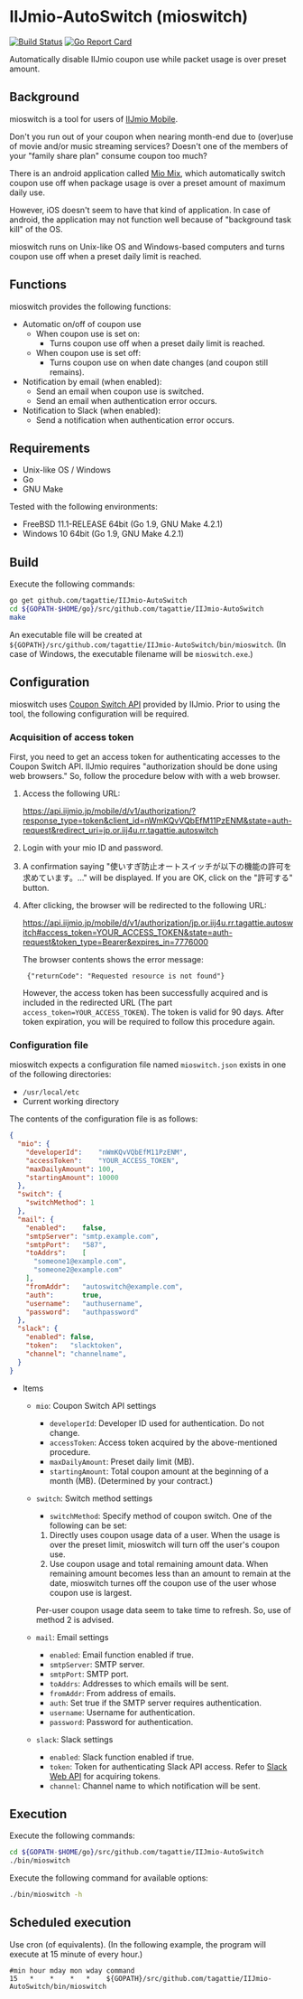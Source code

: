# IIJmio-AutoSwitch (mioswitch)
[![Build Status](https://travis-ci.org/tagattie/IIJmio-AutoSwitch.svg?branch=master)](https://travis-ci.org/tagattie/IIJmio-AutoSwitch)
[![Go Report Card](https://goreportcard.com/badge/github.com/tagattie/IIJmio-AutoSwitch)](https://goreportcard.com/report/github.com/tagattie/IIJmio-AutoSwitch)

Automatically disable IIJmio coupon use while packet usage is over preset amount.

## Background
mioswitch is a tool for users of [IIJmio Mobile](https://www.iijmio.jp/).

Don't you run out of your coupon when nearing month-end due to (over)use of movie and/or music streaming services? Doesn't one of the members of your "family share plan" consume coupon too much?

There is an android application called [Mio Mix](https://play.google.com/store/apps/details?id=com.itworks.miomix), which automatically switch coupon use off when package usage is over a preset amount of maximum daily use.

However, iOS doesn't seem to have that kind of application. In case of android, the application may not function well because of "background task kill" of the OS.

mioswitch runs on Unix-like OS and Windows-based computers and turns coupon use off when a preset daily limit is reached.

## Functions
mioswitch provides the following functions:

- Automatic on/off of coupon use
  - When coupon use is set on:
    - Turns coupon use off when a preset daily limit is reached.
  - When coupon use is set off:
    - Turns coupon use on when date changes (and coupon still remains).
- Notification by email (when enabled):
  - Send an email when coupon use is switched.
  - Send an email when authentication error occurs.
- Notification to Slack (when enabled):
  - Send a notification when authentication error occurs.

## Requirements
- Unix-like OS / Windows
- Go
- GNU Make

Tested with the following environments:

- FreeBSD 11.1-RELEASE 64bit (Go 1.9, GNU Make 4.2.1)
- Windows 10 64bit (Go 1.9, GNU Make 4.2.1)

## Build
Execute the following commands:

```sh
go get github.com/tagattie/IIJmio-AutoSwitch
cd ${GOPATH-$HOME/go}/src/github.com/tagattie/IIJmio-AutoSwitch
make
```

An executable file will be created at `${GOPATH}/src/github.com/tagattie/IIJmio-AutoSwitch/bin/mioswitch`. (In case of Windows, the executable filename will be `mioswitch.exe`.)

## Configuration
mioswitch uses [Coupon Switch API](https://www.iijmio.jp/hdd/coupon/mioponapi.jsp) provided by IIJmio. Prior to using the tool, the following configuration will be required.

### Acquisition of access token
First, you need to get an access token for authenticating accesses to the Coupon Switch API. IIJmio requires "authorization should be done using web browsers." So, follow the procedure below with with a web browser.

1. Access the following URL:

    <https://api.iijmio.jp/mobile/d/v1/authorization/?response_type=token&client_id=nWmKQvVQbEfM11PzENM&state=auth-request&redirect_uri=jp.or.iij4u.rr.tagattie.autoswitch>

1. Login with your mio ID and password.
1. A confirmation saying "使いすぎ防止オートスイッチが以下の機能の許可を求めています。..." will be displayed. If you are OK, click on the "許可する" button.
1. After clicking, the browser will be redirected to the following URL:

    <https://api.iijmio.jp/mobile/d/v1/authorization/jp.or.iij4u.rr.tagattie.autoswitch#access_token=YOUR_ACCESS_TOKEN&state=auth-request&token_type=Bearer&expires_in=7776000>

    The browser contents shows the error message:

        {"returnCode": "Requested resource is not found"}

    However, the access token has been successfully acquired and is included in the redirected URL (The part `access_token=YOUR_ACCESS_TOKEN`). The token is valid for 90 days. After token expiration, you will be required to follow this procedure again.

### Configuration file
mioswitch expects a configuration file named `mioswitch.json` exists in one of the following directories:

- `/usr/local/etc`
- Current working directory

The contents of the configuration file is as follows:

```json:mioswitch.json
{
  "mio": {
    "developerId":    "nWmKQvVQbEfM11PzENM",
    "accessToken":    "YOUR_ACCESS_TOKEN",
    "maxDailyAmount": 100,
    "startingAmount": 10000
  },
  "switch": {
    "switchMethod": 1
  },
  "mail": {
    "enabled":    false,
    "smtpServer": "smtp.example.com",
    "smtpPort":   "587",
    "toAddrs":    [
      "someone1@example.com",
      "someone2@example.com"
    ],
    "fromAddr":   "autoswitch@example.com",
    "auth":       true,
    "username":   "authusername",
    "password":   "authpassword"
  },
  "slack": {
    "enabled": false,
    "token":   "slacktoken",
    "channel": "channelname",
  }
}
```

- Items
  - `mio`: Coupon Switch API settings
      - `developerId`: Developer ID used for authentication. Do not change.
      - `accessToken`: Access token acquired by the above-mentioned procedure.
      - `maxDailyAmount`: Preset daily limit (MB).
      - `startingAmount`: Total coupon amount at the beginning of a month (MB). (Determined by your contract.)
  - `switch`: Switch method settings
      - `switchMethod`: Specify method of coupon switch. One of the following can be set:
      1. Directly uses coupon usage data of a user. When the usage is over the preset limit, mioswitch will turn off the user's coupon use.
      1. Use coupon usage and total remaining amount data. When remaining amount becomes less than an amount to remain at the date, mioswitch turnes off the coupon use of the user whose coupon use is largest.
      
      Per-user coupon usage data seem to take time to refresh. So, use of method 2 is advised.
  - `mail`: Email settings
      - `enabled`: Email function enabled if true.
      - `smtpServer`: SMTP server.
      - `smtpPort`: SMTP port.
      - `toAddrs`: Addresses to which emails will be sent.
      - `fromAddr`: From address of emails.
      - `auth`: Set true if the SMTP server requires authentication.
      - `username`: Username for authentication.
      - `password`: Password for authentication.
  - `slack`: Slack settings
      - `enabled`: Slack function enabled if true.
      - `token`: Token for authenticating Slack API access. Refer to [Slack Web API](https://api.slack.com/web) for acquiring tokens.
      - `channel`: Channel name to which notification will be sent.

## Execution
Execute the following commands:

```sh
cd ${GOPATH-$HOME/go}/src/github.com/tagattie/IIJmio-AutoSwitch
./bin/mioswitch
```

Execute the following command for available options:

```sh
./bin/mioswitch -h
```

## Scheduled execution
Use cron (of equivalents). (In the following example, the program will execute at 15 minute of every hour.)

    #min hour mday mon wday command
    15   *    *    *   *    ${GOPATH}/src/github.com/tagattie/IIJmio-AutoSwitch/bin/mioswitch
